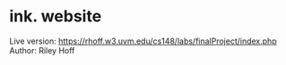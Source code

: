 # ink. website 

Live version: https://rhoff.w3.uvm.edu/cs148/labs/finalProject/index.php
Author: Riley Hoff
